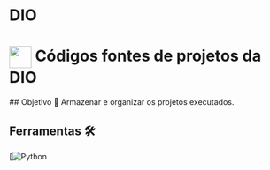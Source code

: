 # DIO
<h1>
    <a href="https://www.dio.me/">
     <img align="center" width="40px" src="https://hermes.digitalinnovation.one/assets/diome/logo-minimized.png"></a>
    <span> Códigos fontes de projetos da DIO</span>
</h1>
## Objetivo 🎯
Armazenar e organizar os projetos executados.

## Ferramentas 🛠️
[![Python]([https://docs.github.com/](https://www.python.org))

